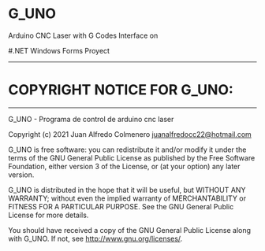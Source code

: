 # G_UNO
Arduino CNC Laser with G Codes Interface on

#.NET Windows Forms Proyect

------------------------------------------------------------------------------
# COPYRIGHT NOTICE FOR G_UNO:
------------------------------------------------------------------------------

G_UNO - Programa de control de arduino cnc laser

Copyright (c) 2021 Juan Alfredo Colmenero juanalfredocc22@hotmail.com 

G_UNO is free software: you can redistribute it and/or modify
it under the terms of the GNU General Public License as published by
the Free Software Foundation, either version 3 of the License, or
(at your option) any later version.

G_UNO is distributed in the hope that it will be useful,
but WITHOUT ANY WARRANTY; without even the implied warranty of
MERCHANTABILITY or FITNESS FOR A PARTICULAR PURPOSE.  See the
GNU General Public License for more details.

You should have received a copy of the GNU General Public License
along with G_UNO.  If not, see <http://www.gnu.org/licenses/>.
